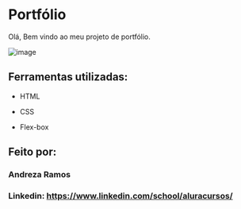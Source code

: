 # Portfólio 
Olá, Bem vindo ao meu projeto de portfólio.

![image](https://github.com/andrezar/portf-lio/assets/109299595/d1febed1-b71d-4705-9d02-76caf8d3e70a)

## Ferramentas utilizadas:

* HTML

* CSS

* Flex-box

## Feito por:

### Andreza Ramos

### Linkedin: https://www.linkedin.com/school/aluracursos/

```)
